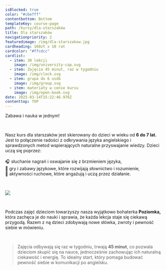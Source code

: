 ```yaml
---
isBlocked: true
color: "#cbefff"
contentbottom: Bottom
templateKey: course-page
path: /kursy/dla-starszaków
title: Dla starszaków
navigationpriority: 2
featuredimage: /img/dla-starszakow.jpg
cardheading: 160zł x 10 rat
cardcolor: "#ffcdcc"
cardlist:
  - item: 30 lekcji
    image: /img/university-cap.svg
  - item: Zajęcia 45 minut, raz w tygodniu
    image: /img/clock.svg
  - item: grupa do 6 osób
    image: /img/group.svg
  - item: materiały w cenie kursu
    image: /img/open-book.svg
date: 2025-03-14T15:22:46.976Z
contenttop: TOP
---
```

Zabawa i nauka w jednym!

<br />

Nasz kurs dla starszaków jest skierowany do dzieci w wieku od **6 do 7 lat.** Jest to połączenie radości z odkrywania języka angielskiego i sprawdzonych metod wspierających naturalne przyswajanie wiedzy. Dzieci uczą się poprzez:\
\
🎧 słuchanie nagrań i oswajanie się z brzmieniem języka,\
🎲 gry i zabawy językowe, które rozwijają słownictwo i rozumienie,\
🎨 aktywności ruchowe, które angażują i uczą przez działanie.

<br/>

![](/img/dla-starszakow.jpg)

<br/>

Podczas zajęć dzieciom towarzyszy nasza wyjątkowo bohaterka **Poziomka,** która zachęca je do nauki i sprawia, że każda lekcja staje się ciekawą przygodą. Razem z ną dzieci zdobywają nowe słówka, zwroty i pewność siebie w mówieniu.

<br/>

> Zajęcia odbywają się raz w tygodniu, trwają **45 minut**, co pozwala dzieciom skupić się na nauce, jednocześnie zachowując ich naturalną ciekawość i energię. To idealny start, który pomaga budować pewność siebie w komunikacji po angielsku.